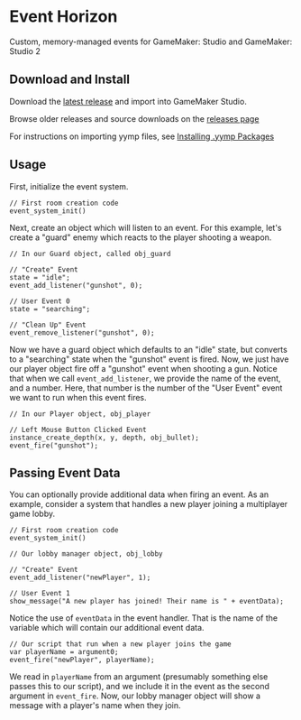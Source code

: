 # Event Horizon

Custom, memory-managed events for GameMaker: Studio and GameMaker: Studio 2

## Download and Install

Download the [latest release](https://github.com/gm-core/event-horizon/releases/download/1.0.0/event-horizon-1-0-0.yymp) and import into GameMaker Studio.

Browse older releases and source downloads on the [releases page](https://github.com/gm-core/event-horizon/releases)

For instructions on importing yymp files, see [Installing .yymp Packages](/installing.html)

## Usage

First, initialize the event system.

```gml
// First room creation code
event_system_init()
```

Next, create an object which will listen to an event. For this example, let's create a "guard" enemy which reacts to the player shooting a weapon.

```gml
// In our Guard object, called obj_guard

// "Create" Event
state = "idle";
event_add_listener("gunshot", 0);

// User Event 0
state = "searching";

// "Clean Up" Event
event_remove_listener("gunshot", 0);
```

Now we have a guard object which defaults to an "idle" state, but converts to a "searching" state when the "gunshot" event is fired. Now, we just have our player object fire off a "gunshot" event when shooting a gun. Notice that when we call `event_add_listener`, we provide the name of the event, and a number. Here, that number is the number of the "User Event" event we want to run when this event fires.

```gml
// In our Player object, obj_player

// Left Mouse Button Clicked Event
instance_create_depth(x, y, depth, obj_bullet);
event_fire("gunshot");
```

## Passing Event Data

You can optionally provide additional data when firing an event. As an example, consider a system that handles a new player joining a multiplayer game lobby.

```gml
// First room creation code
event_system_init()
```

```gml
// Our lobby manager object, obj_lobby

// "Create" Event
event_add_listener("newPlayer", 1);

// User Event 1
show_message("A new player has joined! Their name is " + eventData);
```

Notice the use of `eventData` in the event handler. That is the name of the variable which will contain our additional event data.

```gml
// Our script that run when a new player joins the game
var playerName = argument0;
event_fire("newPlayer", playerName);
```

We read in `playerName` from an argument (presumably something else passes this to our script), and we include it in the event as the second argument in `event_fire`. Now, our lobby manager object will show a message with a player's name when they join.
